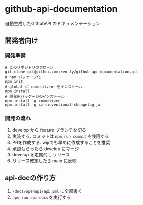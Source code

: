 # github-api-documentation
自動生成したGithubAPI のドキュメンテーション

## 開発者向け

### 開発準備

```
# このリポジトリのクローン
git clone git@github.com:ken-ty/github-api-documentation.git
# npm パッケージ化
npm init
# global に comittizen　をインストール
npm install
# 開発用パッケージのインストール
npm install -g commitizen
npm install -g cz-conventional-changelog-ja
```

### 開発の流れ

1. develop から feature ブランチを切る
1. 実装する. コミットは `npm run commit` を使用する
1. PRを作成する. wipでも早めに作成することを推奨
1. 承認もらったら develop にマージ
1. develop を定期的に リリース
1. リリース確定したら main に反映

## api-docの作り方

1. `/docs/openapi/api.yml` に全部書く
1. `npm run api-docs` を実行する